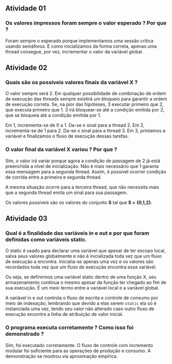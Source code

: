 ## Atividade 01

### Os valores impressos foram sempre o valor esperado ? Por que ?

Foram sempre o esperado porque implementamos uma sessão crítica usando semáforos. E como inicializamos da forma correta, apenas uma thread consegue, por vez, incrementar o valor da variável global.


## Atividade 02

### Quais são os possíveis valores finais da variável X ?

O valor sempre será 2. Em qualquer possibilidade de combinação de ordem de execução das threads sempre existirá um bloqueio para garantir a ordem de execução correta. Se, na pior das hipóteses, 3 executar primeiro que 2, que executa primeiro que 1. 3 irá bloquear-se até a condição emitida por 2, que se bloqueia até a condição emitida por 1. 

Em 1, incrementa-se de 0 a 1. Da-se o sinal para a thread 2.
Em 2, incrementa-se de 1 para 2. Da-se o sinal para a thread 3.
Em 3, printamos a variável e finalizamos o fluxo de execução dessas tarefas.


### O valor final da variável X variou ? Por que ?

Sim, o valor irá variar porque agora a condição de passagem de 2 já está preenchida a nível de inicialização. Não é mais necessário que 1 garanta essa mensagem para a segunda thread. Assim, é possível ocorrer condição de corrida entre a primeira e segunda thread.

A mesma situação ocorre para a terceira thread, que não necessita mais que a segunda thread emita um sinal para sua passagem.

Os valores possíveis são os valores do conjunto **S** tal que **S = {0,1,2}**.

## Atividade 03

### Qual é a finalidade das variáveis in e out e por que foram definidas como variáveis static.

O static é usado para declarar uma variável que apesar de ter escopo local, salva seus valores globalmente e não é inicializada toda vez que um fluxo de execução a encontra. Inicialia-se apenas uma vez e os valores são recordados toda vez que um fluxo de execução encontra essa variável.

Ou seja, se definirmos uma variável static dentro de uma função X, seu armazenamento continua o mesmo apesar da função ter chegado ao fim de sua execução. É um meio termo entre a variável local e a variável global.

A variável in e out controla o fluxo de escrita e controle de consumo por meio de indexação, 
lembrando que devido a elas serem `static` ela só é instanciada uma vez, tendo seu valor não alterado caso outro fluxo de execução encontre a linha de atribuição de valor inicial.

### O programa executa corretamente ? Como isso foi demonstrado ?

Sim, foi executado corretamente. O fluxo de controle com incremento modular foi suficiente para as operações de produção e consumo. A demonstração se mostrou via aproximação empírica. 

